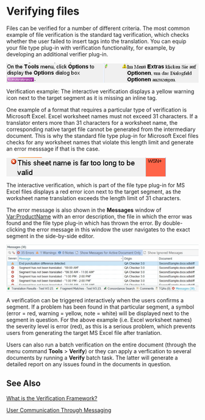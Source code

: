 Verifying files
====
Files can be verified for a number of different criteria. The most common example of file verification is the standard tag verification, which checks whether the user failed to insert tags into the translation. You can equip your file type plug-in with verification functionality, for example, by developing an additional verifier plug-in.

<img style="display:block; " src="images/Verify01.jpg"/>

Verification example: The interactive verification displays a yellow warning icon next to the target segment as it is missing an inline tag.

One example of a format that requires a particular type of verification is Microsoft Excel. Excel worksheet names must not exceed 31 characters. If a translator enters more than 31 characters for a worksheet name, the corresponding native target file cannot be generated from the intermediary document. This is why the standard file type plug-in for Microsoft Excel files checks for any worksheet names that violate this length limit and generate an error messsage if that is the case.

<img style="display:block; " src="images/Verify02.jpg"/>

The interactive verification, which is part of the file type plug-in for MS Excel files displays a red error icon next to the target segment, as the worksheet name translation exceeds the length limit of 31 characters.

The error message is also shown in the **Messages** window of <Var:ProductName> with an error description, the file in which the error was found and the file type plug-in which has thrown the error. By double-clicking the error message in this window the user navigates to the exact segment in the side-by-side editor.

<img style="display:block; " src="images/Verify03.jpg"/>

A verification can be triggered interactively when the users confirms a segment. If a problem has been found in that particular segment, a symbol (error = red, warning = yellow, note = white) will be displayed next to the segment in question. For the above example (i.e. Excel worksheet names) the severity level is error (red), as this is a serious problem, which prevents users from generating the target MS Excel file after tranlation.

Users can also run a batch verification on the entire document (through the menu command **Tools** > **Verify**) or they can apply a verfication to several documents by running a **Verify** batch task. The latter will generate a detailed report on any issues found in the documents in question.

See Also
------
[What is the Verification Framework?]()

[User Communication Through Messaging]()